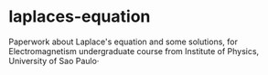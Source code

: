 # laplaces-equation
Paperwork about Laplace's equation and some solutions, for Electromagnetism undergraduate course from Institute of Physics, University of Sao Paulo·
